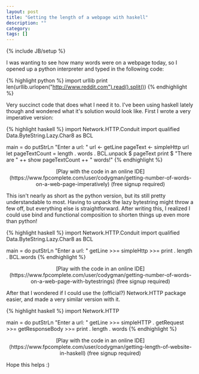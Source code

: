 ```yaml
---
layout: post
title: "Getting the length of a webpage with haskell"
description: ""
category: 
tags: []
---
```

{% include JB/setup %}

I was wanting to see how many words were on a webpage today, so I opened up a python interpreter and typed in the following code:

{% highlight python %}
import urllib
print len(urllib.urlopen("http://www.reddit.com").read().split())
{% endhighlight %}

Very succinct code that does what I need it to. I've been using haskell lately though and wondered what it's solution would look like. First I wrote a very imperative version:

{% highlight haskell %}
import Network.HTTP.Conduit
import qualified Data.ByteString.Lazy.Char8 as BCL

main = do
  putStrLn "Enter a url: "
  url <- getLine
  pageText <- simpleHttp url
  let pageTextCount = length . words . BCL.unpack $ pageText
  print $ "There are " ++ show pageTextCount ++ " words!"
{% endhighlight %}

<div style="text-align:center" markdown="1">
[Play with the code in an online IDE](https://www.fpcomplete.com/user/codygman/getting-number-of-words-on-a-web-page-imperatively) (free signup required)
</div>

This isn't nearly as short as the python version, but its still pretty understandable to most. Having to unpack the lazy bytestring might throw a few off, but everything else is straightforward. After writing this, I realized I could use bind and functional composition to shorten things up even more than python!

{% highlight haskell %}
import Network.HTTP.Conduit
import qualified Data.ByteString.Lazy.Char8 as BCL

main = do
    putStrLn "Enter a url: "
    getLine >>= simpleHttp >>= print . length . BCL.words
{% endhighlight %}

<div style="text-align:center" markdown="1">
[Play with the code in an online IDE](https://www.fpcomplete.com/user/codygman/getting-number-of-words-on-a-web-page-with-bytestrings) (free signup required)
</div>

After that I wondered if I could use the (official?) Network.HTTP package easier, and made a very similar version with it.

{% highlight haskell %}
import Network.HTTP

main = do
    putStrLn "Enter a url: "
    getLine >>= simpleHTTP . getRequest >>= getResponseBody >>= print . length . words
{% endhighlight %}

<div style="text-align:center" markdown="1">
[Play with the code in an online IDE](https://www.fpcomplete.com/user/codygman/getting-length-of-website-in-haskell) (free signup required)
</div>

Hope this helps :)
